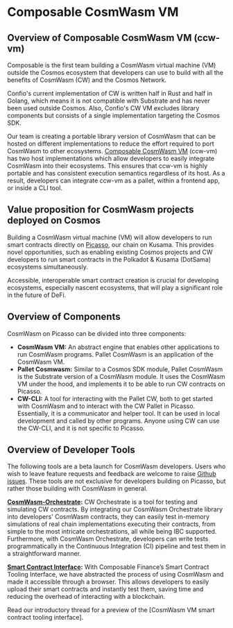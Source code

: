 # Composable CosmWasm VM

## Overview of Composable CosmWasm VM (ccw-vm)

Composable is the first team building a CosmWasm virtual machine (VM) outside the Cosmos ecosystem that 
developers can use to build with all the benefits of CosmWasm (CW) and the Cosmos Network.

Confio's current implementation of CW is written half in Rust and half in Golang, 
which means it is not compatible with Substrate and has never been used outside Cosmos. 
Also, Confio's CW VM excludes library components but consists of a single implementation targeting the Cosmos SDK.

Our team is creating a portable library version of CosmWasm that can be hosted on different implementations to 
reduce the effort required to port CosmWasm to other ecosystems. 
[Composable CosmWasm VM] (ccw-vm) has two host implementations which 
allow developers to easily integrate CosmWasm into their ecosystems.
This ensures that ccw-vm is highly portable and has consistent execution semantics regardless of its host. 
As a result, developers can integrate ccw-vm as a pallet, within a frontend app, or inside a CLI tool.

[Composable CosmWasm VM]: https://github.com/ComposableFi/cosmwasm-vm

## Value proposition for CosmWasm projects deployed on Cosmos

Building a CosmWasm virtual machine (VM) will allow developers to run smart contracts directly on [Picasso], 
our chain on Kusama. 
This provides novel opportunities, such as enabling existing Cosmos projects and CW developers to run smart contracts in 
the Polkadot & Kusama (DotSama) ecosystems simultaneously.

Accessible, interoperable smart contract creation is crucial for developing ecosystems, especially nascent ecosystems, 
that will play a significant role in the future of DeFi.

[Picasso]: https://picasso.xyz/

## Overview of Components

CosmWasm on Picasso can be divided into three components: 

- **CosmWasm VM:** An abstract engine that enables other applications to run CosmWasm programs. 
    Pallet CosmWasm is an application of the CosmWasm VM.
- **Pallet Cosmwasm:** Similar to a Cosmos SDK module, Pallet CosmWasm is the Substrate version of a CosmWasm module. 
    It uses the CosmWasm VM under the hood, and implements it to be able to run CW contracts on Picasso.
- **CW-CLI:** A tool for interacting with the Pallet CW, 
    both to get started with CosmWasm and to interact with the CW Pallet in Picasso. 
    Essentially, it is a communicator and helper tool. It can be used in local development and called by other programs. 
    Anyone using CW can use the CW-CLI, and it is not specific to Picasso.

## Overview of Developer Tools

The following tools are a beta launch for CosmWasm developers. 
Users who wish to leave feature requests and feedback are welcome to raise [Github issues]. 
These tools are not exclusive for developers building on Picasso, but rather those building with CosmWasm in general.

**[CosmWasm-Orchestrate]:** CW Orchestrate is a tool for testing and simulating CW contracts. 
By integrating our CosmWasm Orchestrate library into developers' CosmWasm contracts, 
they can easily test in-memory simulations of real chain implementations executing their contracts, 
from simple to the most intricate orchestrations, all while being IBC supported. 
Furthermore, with CosmWasm Orchestrate, developers can write tests programmatically in 
the Continuous Integration (CI) pipeline and test them in a straightforward manner.


**[Smart Contract Interface]:** With Composable Finance’s Smart Contract Tooling Interface, 
we have abstracted the process of using CosmWasm and made it accessible through a browser. 
This allows developers to easily upload their smart contracts and instantly test them, 
saving time and reducing the overhead of interacting with a blockchain. 

Read our introductory thread for a preview of the [CosmWasm VM smart contract tooling interface].

[Github issues]: https://github.com/ComposableFi/composable/issues
[CosmWasm-Orchestrate]: https://github.com/ComposableFi/cosmwasm-vm/tree/main/orchestrate
[Smart Contract Interface]: https://tools.xcvm.dev/
[CosmWasm VM smart contract interface]: https://twitter.com/ComposableFin/status/1600538100282761216?s=20&t=NkUt9w8mush_wmMpkph7xw

